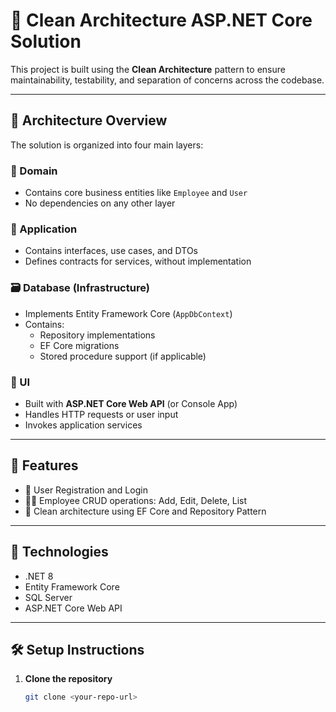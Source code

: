 # 🧱 Clean Architecture ASP.NET Core Solution

This project is built using the **Clean Architecture** pattern to ensure maintainability, testability, and separation of concerns across the codebase.

---

## 📁 Architecture Overview

The solution is organized into four main layers:

### 🧠 Domain
- Contains core business entities like `Employee` and `User`
- No dependencies on any other layer

### 💼 Application
- Contains interfaces, use cases, and DTOs
- Defines contracts for services, without implementation

### 🗃️ Database (Infrastructure)
- Implements Entity Framework Core (`AppDbContext`)
- Contains:
  - Repository implementations
  - EF Core migrations
  - Stored procedure support (if applicable)

### 🎯 UI
- Built with **ASP.NET Core Web API** (or Console App)
- Handles HTTP requests or user input
- Invokes application services

---

## 🚀 Features

- 🔐 User Registration and Login
- 🧑‍💼 Employee CRUD operations: Add, Edit, Delete, List
- 🧹 Clean architecture using EF Core and Repository Pattern

---

## 🧱 Technologies

- .NET 8
- Entity Framework Core
- SQL Server
- ASP.NET Core Web API

---

## 🛠️ Setup Instructions

1. **Clone the repository**
   ```bash
   git clone <your-repo-url>
